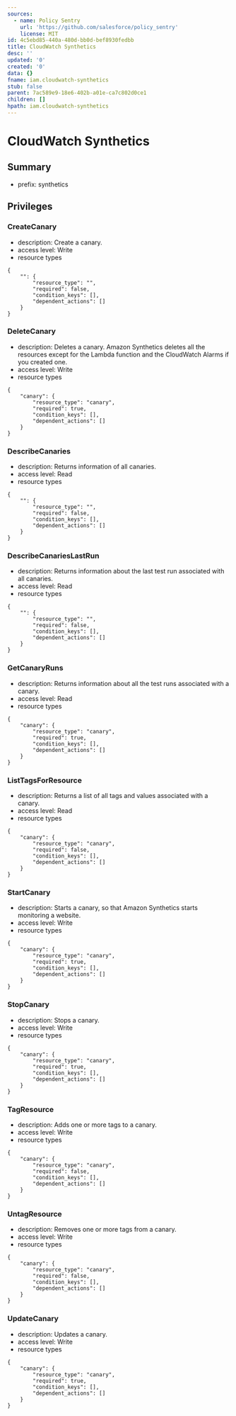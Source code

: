 ```yaml
---
sources:
  - name: Policy Sentry
    url: 'https://github.com/salesforce/policy_sentry'
    license: MIT
id: 4c5ebd85-440a-480d-bb0d-bef8930fedbb
title: CloudWatch Synthetics
desc: ''
updated: '0'
created: '0'
data: {}
fname: iam.cloudwatch-synthetics
stub: false
parent: 7ac589e9-18e6-402b-a01e-ca7c802d0ce1
children: []
hpath: iam.cloudwatch-synthetics
---
```

# CloudWatch Synthetics

## Summary

- prefix: synthetics

## Privileges

### CreateCanary

- description: Create a canary.
- access level: Write
- resource types

```
{
    "": {
        "resource_type": "",
        "required": false,
        "condition_keys": [],
        "dependent_actions": []
    }
}
```

### DeleteCanary

- description: Deletes a canary. Amazon Synthetics deletes all the resources except for the Lambda function and the CloudWatch Alarms if you created one.
- access level: Write
- resource types

```
{
    "canary": {
        "resource_type": "canary",
        "required": true,
        "condition_keys": [],
        "dependent_actions": []
    }
}
```

### DescribeCanaries

- description: Returns information of all canaries.
- access level: Read
- resource types

```
{
    "": {
        "resource_type": "",
        "required": false,
        "condition_keys": [],
        "dependent_actions": []
    }
}
```

### DescribeCanariesLastRun

- description: Returns information about the last test run associated with all canaries.
- access level: Read
- resource types

```
{
    "": {
        "resource_type": "",
        "required": false,
        "condition_keys": [],
        "dependent_actions": []
    }
}
```

### GetCanaryRuns

- description: Returns information about all the test runs associated with a canary.
- access level: Read
- resource types

```
{
    "canary": {
        "resource_type": "canary",
        "required": true,
        "condition_keys": [],
        "dependent_actions": []
    }
}
```

### ListTagsForResource

- description: Returns a list of all tags and values associated with a canary.
- access level: Read
- resource types

```
{
    "canary": {
        "resource_type": "canary",
        "required": false,
        "condition_keys": [],
        "dependent_actions": []
    }
}
```

### StartCanary

- description: Starts a canary, so that Amazon Synthetics starts monitoring a website.
- access level: Write
- resource types

```
{
    "canary": {
        "resource_type": "canary",
        "required": true,
        "condition_keys": [],
        "dependent_actions": []
    }
}
```

### StopCanary

- description: Stops a canary.
- access level: Write
- resource types

```
{
    "canary": {
        "resource_type": "canary",
        "required": true,
        "condition_keys": [],
        "dependent_actions": []
    }
}
```

### TagResource

- description: Adds one or more tags to a canary.
- access level: Write
- resource types

```
{
    "canary": {
        "resource_type": "canary",
        "required": false,
        "condition_keys": [],
        "dependent_actions": []
    }
}
```

### UntagResource

- description: Removes one or more tags from a canary.
- access level: Write
- resource types

```
{
    "canary": {
        "resource_type": "canary",
        "required": false,
        "condition_keys": [],
        "dependent_actions": []
    }
}
```

### UpdateCanary

- description: Updates a canary.
- access level: Write
- resource types

```
{
    "canary": {
        "resource_type": "canary",
        "required": true,
        "condition_keys": [],
        "dependent_actions": []
    }
}
```

